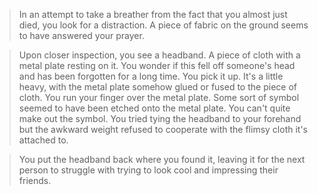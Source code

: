 >In an attempt to take a breather from the fact that you almost just died, you look for a distraction. A piece of fabric on the ground seems to have answered your prayer.  
  
>Upon closer inspection, you see a headband. A piece of cloth with a metal plate resting on it. You wonder if this fell off someone's head and has been forgotten for a long time. You pick it up. It's a little heavy, with the metal plate somehow glued or fused to the piece of cloth. You run your finger over the metal plate. Some sort of symbol seemed to have been etched onto the metal plate. You can't quite make out the symbol. You tried tying the headband to your forehand but the awkward weight refused to cooperate with the flimsy cloth it's attached to.  
  
>You put the headband back where you found it, leaving it for the next person to struggle with trying to look cool and impressing their friends.  
